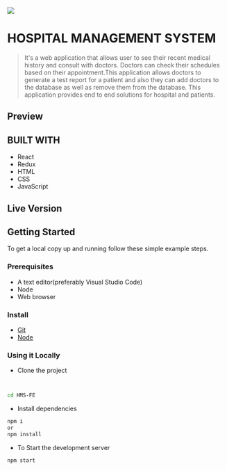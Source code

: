 ![](https://img.shields.io/badge/CODER's-SQUAD-brown)

# HOSPITAL MANAGEMENT SYSTEM

> It's a web application that allows user to see their recent medical history and consult with doctors. Doctors can check their schedules based on their appointment.This application allows doctors to generate a test report for a patient and also they can add doctors to the database as well as remove them from the database. This application provides end to end solutions for hospital and patients.

## Preview

## BUILT WITH

- React
- Redux
- HTML
- CSS
- JavaScript

## Live Version

## Getting Started

To get a local copy up and running follow these simple example steps.

### Prerequisites

- A text editor(preferably Visual Studio Code)
- Node
- Web browser

### Install

- [Git](https://git-scm.com/downloads)
- [Node](https://nodejs.org/en/download/)

### Using it Locally

- Clone the project

```bash


cd HMS-FE
```
- Install dependencies

```bash
npm i
or
npm install
```

- To Start the development server

```bash
npm start

```


